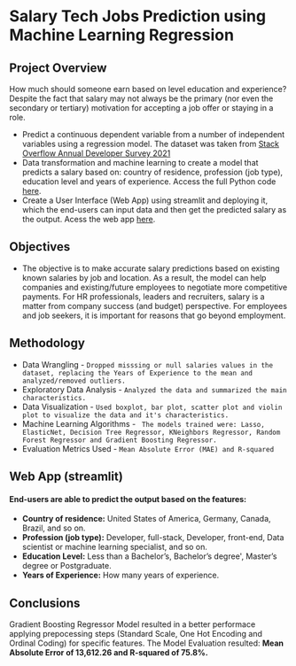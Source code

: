 # Salary Tech Jobs Prediction using Machine Learning Regression

## Project Overview
How much should someone earn based on level education and experience? Despite the fact that salary may not always be the primary (nor even the secondary or tertiary) motivation for accepting a job offer or staying in a role.
- Predict a continuous dependent variable from a number of independent variables using a regression model. The dataset was taken from [Stack Overflow Annual Developer Survey 2021](https://insights.stackoverflow.com/survey)
- Data transformation and machine learning to create a model that predicts a salary based on: country of residence, profession (job type), education level and years of experience. Access the full Python code [here](https://github.com/ThiPauli/Salary_Prediction_ML/blob/main/salary_prediction_regression_ML.ipynb).
- Create a User Interface (Web App) using streamlit and deploying it, which the end-users can input data and then get the predicted salary as the output. Acess the web app [here](https://share.streamlit.io/thipauli/salary_prediction_ml/main/app.py).

## Objectives
* The objective is to make accurate salary predictions based on existing known salaries by job and location. As a result, the model can help companies and existing/future employees to negotiate more competitive payments. For HR professionals, leaders and recruiters, salary is a matter from company success (and budget) perspective. For employees and job seekers, it is important for reasons that go beyond employment.

## Methodology
- Data Wrangling - `Dropped misssing or null salaries values in the dataset, replacing the Years of Experience to the mean and analyzed/removed outliers.`
- Exploratory Data Analysis - `Analyzed the data and summarized the main characteristics.`
- Data Visualization - `Used boxplot, bar plot, scatter plot and violin plot to visualize the data and it's characteristics.`
- Machine Learning Algorithms - ` The models trained were: Lasso, ElasticNet, Decision Tree Regressor, KNeighbors Regressor, Random Forest Regressor and Gradient Boosting Regressor.`
- Evaluation Metrics Used - `Mean Absolute Error (MAE) and R-squared`

## Web App (streamlit)
#### End-users are able to predict the output based on the features:
- **Country of residence:** United States of America, Germany, Canada, Brazil, and so on.
- **Profession (job type):** Developer, full-stack, Developer, front-end, Data scientist or machine learning specialist, and so on.
- **Education Level:** Less than a Bachelor’s, Bachelor’s degree', Master’s degree or Postgraduate.
- **Years of Experience:** How many years of experience.

## Conclusions
Gradient Boosting Regressor Model resulted in a better performace applying prepocessing steps (Standard Scale, One Hot Encoding and Ordinal Coding) for specific features. The Model Evaluation resulted: **Mean Absolute Error of 13,612.26 and R-squared of 75.8%.**
